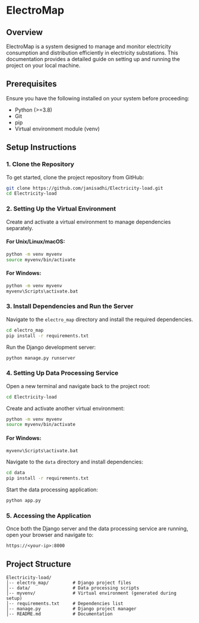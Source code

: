 # ElectroMap

## Overview
ElectroMap is a system designed to manage and monitor electricity consumption and distribution efficiently in electricity substations. This documentation provides a detailed guide on setting up and running the project on your local machine.

## Prerequisites
Ensure you have the following installed on your system before proceeding:
- Python (>=3.8)
- Git
- pip
- Virtual environment module (venv)

## Setup Instructions

### 1. Clone the Repository
To get started, clone the project repository from GitHub:
```bash
git clone https://github.com/janisadhi/Electricity-load.git
cd Electricity-load
```

### 2. Setting Up the Virtual Environment
Create and activate a virtual environment to manage dependencies separately.

#### For Unix/Linux/macOS:
```bash
python -m venv myvenv
source myvenv/bin/activate
```
#### For Windows:
```bash
python -m venv myvenv
myvenv\Scripts\activate.bat
```

### 3. Install Dependencies and Run the Server
Navigate to the `electro_map` directory and install the required dependencies.
```bash
cd electro_map
pip install -r requirements.txt
```
Run the Django development server:
```bash
python manage.py runserver
```

### 4. Setting Up Data Processing Service
Open a new terminal and navigate back to the project root:
```bash
cd Electricity-load
```
Create and activate another virtual environment:
```bash
python -m venv myvenv
source myvenv/bin/activate
```
#### For Windows:
```bash
myvenv\Scripts\activate.bat
```
Navigate to the `data` directory and install dependencies:
```bash
cd data
pip install -r requirements.txt
```
Start the data processing application:
```bash
python app.py
```

### 5. Accessing the Application
Once both the Django server and the data processing service are running, open your browser and navigate to:
```
https://<your-ip>:8000
```

## Project Structure
```
Electricity-load/
│-- electro_map/         # Django project files
│-- data/                # Data processing scripts
│-- myvenv/              # Virtual environment (generated during setup)
│-- requirements.txt     # Dependencies list
│-- manage.py            # Django project manager
│-- README.md            # Documentation
```





